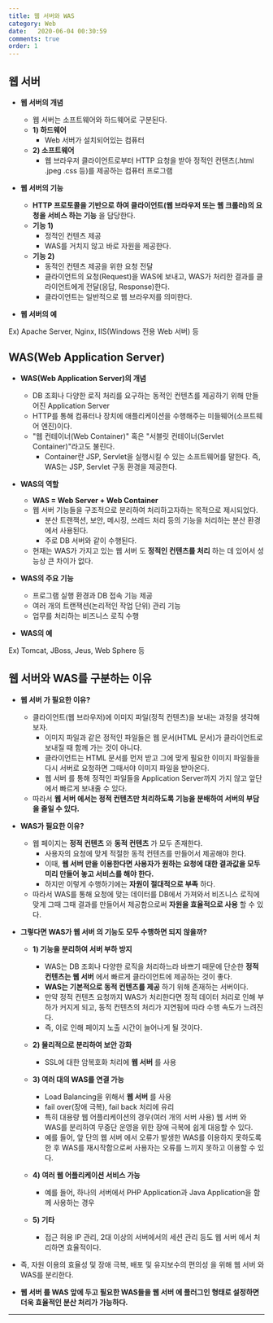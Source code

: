 ```yaml
---
title: 웹 서버와 WAS
category: Web
date:   2020-06-04 00:30:59
comments: true
order: 1
---
```


## 웹 서버
* __웹 서버의 개념__
  + 웹 서버는 소프트웨어와 하드웨어로 구분된다.
  + __1) 하드웨어__
    - Web 서버가 설치되어있는 컴퓨터
  + __2) 소프트웨어__
    - 웹 브라우저 클라이언트로부터 HTTP 요청을 받아 정적인 컨텐츠(.html .jpeg .css 등)를 제공하는 컴퓨터 프로그램

* __웹 서버의 기능__
  + __HTTP 프로토콜을 기반으로 하여 클라이언트(웹 브라우저 또는 웹 크롤러)의 요청을 서비스 하는 기능__ 을 담당한다.
  + __기능 1)__
    - 정적인 컨텐츠 제공
    - WAS를 거치지 않고 바로 자원을 제공한다.
  + __기능 2)__
    - 동적인 컨텐츠 제공을 위한 요청 전달
    - 클라이언트의 요청(Request)을 WAS에 보내고, WAS가 처리한 결과를 클라이언트에게 전달(응답, Response)한다.
    - 클라이언트는 일반적으로 웹 브라우저를 의미한다.

* __웹 서버의 예__

Ex) Apache Server, Nginx, IIS(Windows 전용 Web 서버) 등

## WAS(Web Application Server)
* __WAS(Web Application Server)의 개념__
  + DB 조회나 다양한 로직 처리를 요구하는 동적인 컨텐츠를 제공하기 위해 만들어진 Application Server
  + HTTP를 통해 컴퓨터나 장치에 애플리케이션을 수행해주는 미들웨어(소프트웨어 엔진)이다.
  + "웹 컨테이너(Web Container)" 혹은 "서블릿 컨테이너(Servlet Container)"라고도 불린다.
    - Container란 JSP, Servlet을 실행시킬 수 있는 소프트웨어를 말한다. 즉, WAS는 JSP, Servlet 구동 환경을 제공한다.

* __WAS의 역할__
  + __WAS = Web Server  + Web Container__
  + 웹 서버 기능들을 구조적으로 분리하여 처리하고자하는 목적으로 제시되었다.
    - 분산 트랜잭션, 보안, 메시징, 쓰레드 처리 등의 기능을 처리하는 분산 환경에서 사용된다.
    - 주로 DB 서버와 같이 수행된다.
  + 현재는 WAS가 가지고 있는 웹 서버 도 __정적인 컨텐츠를 처리__ 하는 데 있어서 성능상 큰 차이가 없다.

* __WAS의 주요 기능__
  + 프로그램 실행 환경과 DB 접속 기능 제공
  + 여러 개의 트랜잭션(논리적인 작업 단위) 관리 기능
  + 업무를 처리하는 비즈니스 로직 수행

* __WAS의 예__

Ex) Tomcat, JBoss, Jeus, Web Sphere 등

## 웹 서버와 WAS를 구분하는 이유
* __웹 서버 가 필요한 이유?__
  + 클라이언트(웹 브라우저)에 이미지 파일(정적 컨텐츠)을 보내는 과정을 생각해보자.
    - 이미지 파일과 같은 정적인 파일들은 웹 문서(HTML 문서)가 클라이언트로 보내질 때 함께 가는 것이 아니다.
    - 클라이언트는 HTML 문서를 먼저 받고 그에 맞게 필요한 이미지 파일들을 다시 서버로 요청하면 그때서야 이미지 파일을 받아온다.
    - 웹 서버 를 통해 정적인 파일들을 Application Server까지 가지 않고 앞단에서 빠르게 보내줄 수 있다.
  + 따라서 __웹 서버 에서는 정적 컨텐츠만 처리하도록 기능을 분배하여 서버의 부담을 줄일 수 있다.__

* __WAS가 필요한 이유?__
  + 웹 페이지는 __정적 컨텐츠__ 와 __동적 컨텐츠__ 가 모두 존재한다.
    - 사용자의 요청에 맞게 적절한 동적 컨텐츠를 만들어서 제공해야 한다.
    - 이때, __웹 서버 만을 이용한다면 사용자가 원하는 요청에 대한 결과값을 모두 미리 만들어 놓고 서비스를 해야 한다.__
    - 하지만 이렇게 수행하기에는 __자원이 절대적으로 부족__ 하다.
  + 따라서 WAS를 통해 요청에 맞는 데이터를 DB에서 가져와서 비즈니스 로직에 맞게 그때 그때 결과를 만들어서 제공함으로써 __자원을 효율적으로 사용__ 할 수 있다.

* __그렇다면 WAS가 웹 서버 의 기능도 모두 수행하면 되지 않을까?__
  + __1) 기능을 분리하여 서버 부하 방지__
    - WAS는 DB 조회나 다양한 로직을 처리하느라 바쁘기 때문에 단순한 __정적 컨텐츠는 웹 서버__ 에서 빠르게 클라이언트에 제공하는 것이 좋다.
    - __WAS는 기본적으로 동적 컨텐츠를 제공__ 하기 위해 존재하는 서버이다.
    - 만약 정적 컨텐츠 요청까지 WAS가 처리한다면 정적 데이터 처리로 인해 부하가 커지게 되고, 동적 컨텐츠의 처리가 지연됨에 따라 수행 속도가 느려진다.
    - 즉, 이로 인해 페이지 노출 시간이 늘어나게 될 것이다.

  + __2) 물리적으로 분리하여 보안 강화__
    - SSL에 대한 암복호화 처리에 __웹 서버__ 를 사용

  + __3) 여러 대의 WAS를 연결 가능__
    - Load Balancing을 위해서 __웹 서버__ 를 사용
    - fail over(장애 극복), fail back 처리에 유리
    - 특히 대용량 웹 어플리케이션의 경우(여러 개의 서버 사용) 웹 서버 와 WAS를 분리하여 무중단 운영을 위한 장애 극복에 쉽게 대응할 수 있다.
    - 예를 들어, 앞 단의 웹 서버 에서 오류가 발생한 WAS를 이용하지 못하도록 한 후 WAS를 재시작함으로써 사용자는 오류를 느끼지 못하고 이용할 수 있다.

  + __4) 여러 웹 어플리케이션 서비스 가능__
    - 예를 들어, 하나의 서버에서 PHP Application과 Java Application을 함께 사용하는 경우

  + __5) 기타__
    - 접근 허용 IP 관리, 2대 이상의 서버에서의 세션 관리 등도 웹 서버 에서 처리하면 효율적이다.

* 즉, 자원 이용의 효율성 및 장애 극복, 배포 및 유지보수의 편의성 을 위해 웹 서버 와 WAS를 분리한다.
* __웹 서버 를 WAS 앞에 두고 필요한 WAS들을 웹 서버 에 플러그인 형태로 설정하면 더욱 효율적인 분산 처리가 가능하다.__

<hr/>